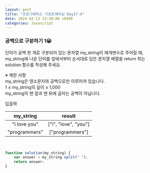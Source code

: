 ```yaml
---
layout: post
title: "프로그래머스 기초트레이닝 Day17-4"
date: 2024-02-13 13:30:00 +0900
categories: Javascript
---
```


### 공백으로 구분하기 1😀

단어가 공백 한 개로 구분되어 있는 문자열 my_string이 매개변수로 주어질 때, <br>my_string에 나온 단어를 앞에서부터 순서대로 담은 문자열 배열을 return 하는 solution 함수를 작성해 주세요.<br>

※ 제한 사항<br>
my_string은 영소문자와 공백으로만 이루어져 있습니다.<br>
1 ≤ my_string의 길이 ≤ 1,000<br>
my_string의 맨 앞과 맨 뒤에 글자는 공백이 아닙니다.<br>

입출력 <br>

|my_string |  result   |
| :-------: | :-------: |
| "i love you" | ["i", "love", "you"] |
|   "programmers"   |   ["programmers"]   |

<br>

```javascript
function solution(my_string) {
    var answer = my_string.split(" ");
    return answer;
}
```
